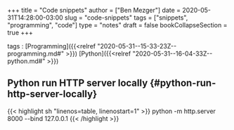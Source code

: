 +++
title = "Code snippets"
author = ["Ben Mezger"]
date = 2020-05-31T14:28:00-03:00
slug = "code-snippets"
tags = ["snippets", "programming", "code"]
type = "notes"
draft = false
bookCollapseSection = true
+++

tags
: [Programming]({{<relref "2020-05-31--15-33-23Z--programming.md#" >}}) [Python]({{<relref "2020-05-31--16-04-33Z--python.md#" >}})


## Python run HTTP server locally {#python-run-http-server-locally}

{{< highlight sh "linenos=table, linenostart=1" >}}
python -m http.server 8000 --bind 127.0.0.1
{{< /highlight >}}